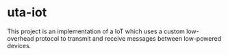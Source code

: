 # uta-iot
This project is an implementation of a IoT which uses a custom low-overhead protocol to transmit and receive messages between low-powered devices.

